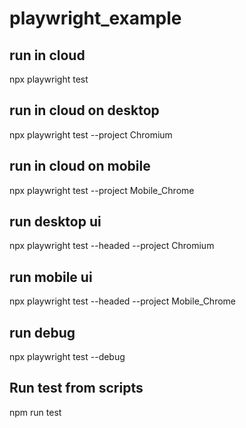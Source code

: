 # playwright_example

## run in cloud
npx playwright test

## run in cloud on desktop 
npx playwright test --project Chromium

## run in cloud on mobile
npx playwright test --project Mobile_Chrome

## run desktop ui
npx playwright test --headed --project Chromium

## run mobile ui
npx playwright test --headed --project Mobile_Chrome

## run debug
npx playwright test --debug

## Run test from scripts
npm run test
